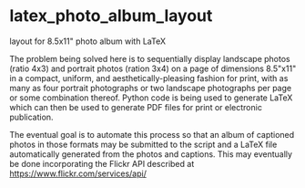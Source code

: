 # latex_photo_album_layout
layout for 8.5x11" photo album with LaTeX

The problem being solved here is to sequentially display landscape photos (ratio 4x3) and portrait photos (ration 3x4) on a page of dimensions 8.5"x11" in a compact, uniform, and aesthetically-pleasing fashion for print, with as many as four portrait photographs or two landscape photographs per page or some combination thereof.  Python code is being used to generate LaTeX which can then be used to generate PDF files for print or electronic publication.

The eventual goal is to automate this process so that an album of captioned photos in those formats may be submitted to the script and a LaTeX file automatically generated from the photos and captions.  This may eventually be done incorporating the Flickr API described at https://www.flickr.com/services/api/
